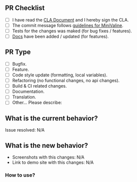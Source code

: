 <!-- ATTENTION!
Please write pull request readme in English, thanks!
-->

## PR Checklist <!-- 我确认我已经查看了 -->

<!-- Change [ ] to [x] to select (将 [ ] 换成 [x] 来选择) -->

- [ ] I have read the [CLA Document](https://github.com/minivaline/minivaline/blob/master/.github/cla.md) and I hereby sign the CLA.
- [ ] The commit message follows [guidelines for MiniValine](https://github.com/MiniValine/MiniValine/blob/master/.github/CONTRIBUTING.md).
- [ ] Tests for the changes was maked (for bug fixes / features).
- [ ] [Docs](https://github.com/MiniValine/docs) have been added / updated (for features).

## PR Type
<!-- What kind of change does this PR introduce? -->

- [ ] Bugfix.
- [ ] Feature.
- [ ] Code style update (formatting, local variables).
- [ ] Refactoring (no functional changes, no api changes).
- [ ] Build & CI related changes.
- [ ] Documentation.
- [ ] Translation.
- [ ] Other... Please describe:

## What is the current behavior?
<!-- Please describe the current behavior that you are modifying, or link to a relevant issue -->

Issue resolved: N/A

## What is the new behavior?
<!-- Description about this pull, in several words -->

- Screenshots with this changes: N/A
- Link to demo site with this changes: N/A

### How to use?

```

```
